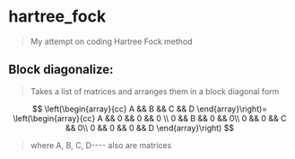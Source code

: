 # hartree_fock
>My attempt on coding Hartree Fock method

## Block diagonalize:
>	Takes a list of matrices and arranges them in a block diagonal form

$$
\left(\begin{array}{cc}
A && B && C && D
\end{array}\right)=
\left(\begin{array}{cc}
A && 0 && 0 && 0 \\
0 && B && 0 && 0\\
0 && 0 && C && 0\\
0 && 0 && 0 && D
\end{array}\right)
$$

> where A, B, C, D---- also are matrices

